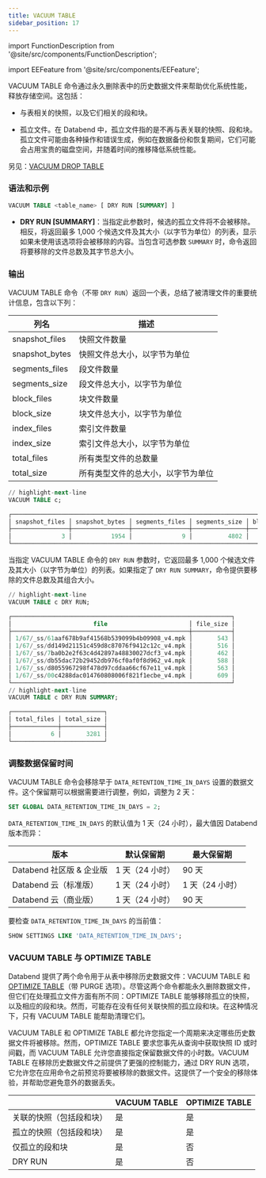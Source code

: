 ```yaml
---
title: VACUUM TABLE
sidebar_position: 17
---
```

import FunctionDescription from '@site/src/components/FunctionDescription';

<FunctionDescription description="引入或更新版本：v1.2.367"/>

import EEFeature from '@site/src/components/EEFeature';

<EEFeature featureName='VACUUM TABLE'/>

VACUUM TABLE 命令通过永久删除表中的历史数据文件来帮助优化系统性能，释放存储空间。这包括：

- 与表相关的快照，以及它们相关的段和块。

- 孤立文件。在 Databend 中，孤立文件指的是不再与表关联的快照、段和块。孤立文件可能由各种操作和错误生成，例如在数据备份和恢复期间，它们可能会占用宝贵的磁盘空间，并随着时间的推移降低系统性能。

另见：[VACUUM DROP TABLE](91-vacuum-drop-table.md)

### 语法和示例

```sql
VACUUM TABLE <table_name> [ DRY RUN [SUMMARY] ]
```

- **DRY RUN [SUMMARY]**：当指定此参数时，候选的孤立文件将不会被移除。相反，将返回最多 1,000 个候选文件及其大小（以字节为单位）的列表，显示如果未使用该选项将会被移除的内容。当包含可选参数 `SUMMARY` 时，命令返回将要移除的文件总数及其字节总大小。

### 输出

VACUUM TABLE 命令（不带 `DRY RUN`）返回一个表，总结了被清理文件的重要统计信息，包含以下列：

| 列名            | 描述                                 |
|----------------|-------------------------------------|
| snapshot_files | 快照文件数量                        |
| snapshot_bytes | 快照文件总大小，以字节为单位         |
| segments_files | 段文件数量                          |
| segments_size  | 段文件总大小，以字节为单位           |
| block_files    | 块文件数量                          |
| block_size     | 块文件总大小，以字节为单位           |
| index_files    | 索引文件数量                        |
| index_size     | 索引文件总大小，以字节为单位         |
| total_files    | 所有类型文件的总数量                |
| total_size     | 所有类型文件的总大小，以字节为单位   |

```sql title='示例：'
// highlight-next-line
VACUUM TABLE c;

┌───────────────────────────────────────────────────────────────────────────────────────────────────────────────────────────────────────────────────┐
│ snapshot_files │ snapshot_bytes │ segments_files │ segments_size │ block_files │ block_size │ index_files │ index_size │ total_files │ total_size │
├────────────────┼────────────────┼────────────────┼───────────────┼─────────────┼────────────┼─────────────┼────────────┼─────────────┼────────────┤
│              3 │           1954 │              9 │          4802 │           9 │       1890 │           9 │       3060 │          30 │      11706 │
└───────────────────────────────────────────────────────────────────────────────────────────────────────────────────────────────────────────────────┘
```

当指定 VACUUM TABLE 命令的 `DRY RUN` 参数时，它返回最多 1,000 个候选文件及其大小（以字节为单位）的列表。如果指定了 `DRY RUN SUMMARY`，命令提供要移除的文件总数及其组合大小。

```sql title='示例：'
// highlight-next-line
VACUUM TABLE c DRY RUN;

┌──────────────────────────────────────────────────────────────┐
│                       file                       │ file_size │
├──────────────────────────────────────────────────┼───────────┤
│ 1/67/_ss/61aaf678b9af41568b539099b4b09908_v4.mpk │       543 │
│ 1/67/_ss/dd149d21151c459d8c87076f9412c12c_v4.mpk │       516 │
│ 1/67/_ss/7ba0b2e2f63c4d42897a48830027dcf3_v4.mpk │       462 │
│ 1/67/_ss/db55dac72b29452db976cf0af0f8d962_v4.mpk │       588 │
│ 1/67/_ss/d8055967298f478d97cddaa66cf67e11_v4.mpk │       563 │
│ 1/67/_ss/00c4288dac014760808006f821f1ecbe_v4.mpk │       609 │
└──────────────────────────────────────────────────────────────┘
// highlight-next-line
VACUUM TABLE c DRY RUN SUMMARY;

┌──────────────────────────┐
│ total_files │ total_size │
├─────────────┼────────────┤
│           6 │       3281 │
└──────────────────────────┘
```

### 调整数据保留时间

VACUUM TABLE 命令会移除早于 `DATA_RETENTION_TIME_IN_DAYS` 设置的数据文件。这个保留期可以根据需要进行调整，例如，调整为 2 天：

```sql
SET GLOBAL DATA_RETENTION_TIME_IN_DAYS = 2;
```

`DATA_RETENTION_TIME_IN_DAYS` 的默认值为 1 天（24 小时），最大值因 Databend 版本而异：

| 版本                                    | 默认保留期     | 最大保留期     |
|----------------------------------------|-------------|--------------|
| Databend 社区版 & 企业版                | 1 天（24 小时）| 90 天        |
| Databend 云（标准版）                    | 1 天（24 小时）| 1 天（24 小时）|
| Databend 云（商业版）                    | 1 天（24 小时）| 90 天        |

要检查 `DATA_RETENTION_TIME_IN_DAYS` 的当前值：

```sql
SHOW SETTINGS LIKE 'DATA_RETENTION_TIME_IN_DAYS';
```

### VACUUM TABLE 与 OPTIMIZE TABLE

Databend 提供了两个命令用于从表中移除历史数据文件：VACUUM TABLE 和 [OPTIMIZE TABLE](60-optimize-table.md)（带 PURGE 选项）。尽管这两个命令都能永久删除数据文件，但它们在处理孤立文件方面有所不同：OPTIMIZE TABLE 能够移除孤立的快照，以及相应的段和块。然而，可能存在没有任何关联快照的孤立段和块。在这种情况下，只有 VACUUM TABLE 能帮助清理它们。

VACUUM TABLE 和 OPTIMIZE TABLE 都允许您指定一个周期来决定哪些历史数据文件将被移除。然而，OPTIMIZE TABLE 要求您事先从查询中获取快照 ID 或时间戳，而 VACUUM TABLE 允许您直接指定保留数据文件的小时数。VACUUM TABLE 在移除历史数据文件之前提供了更强的控制能力，通过 DRY RUN 选项，它允许您在应用命令之前预览将要被移除的数据文件。这提供了一个安全的移除体验，并帮助您避免意外的数据丢失。

| 	                                                  | VACUUM TABLE 	 | OPTIMIZE TABLE 	 |
|----------------------------------------------------|----------------|------------------|
| 关联的快照（包括段和块） 	                         | 是          	 | 是            	 |
| 孤立的快照（包括段和块）     	                     | 是          	 | 是            	 |
| 仅孤立的段和块                                   	 | 是          	 | 否             	 |
| DRY RUN                                         	  | 是          	 | 否             	 |